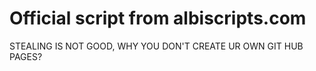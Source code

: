 # Official script from albiscripts.com
STEALING IS NOT GOOD, WHY YOU DON'T CREATE UR OWN GIT HUB PAGES?
